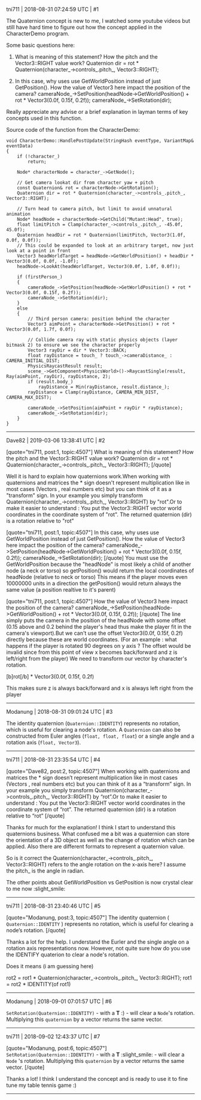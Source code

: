 tni711 | 2018-08-31 07:24:59 UTC | #1

The Quaternion concept is new to me,  I watched some youtube videos but still have hard time to figure out how the concept applied in the CharacterDemo program.

Some basic questions here:

1) What is meaning of this statement? How the pitch and the Vector3::RIGHT value work? 
    Quaternion dir = rot * Quaternion(character_->controls_.pitch_, Vector3::RIGHT);

2) In this case, why uses use GetWorldPosition instead of just GetPosition(). How the value of Vector3 here impact the position of the camera?
    cameraNode_->SetPosition(headNode->GetWorldPosition() + rot * Vector3(0.0f, 0.15f, 0.2f));
    cameraNode_->SetRotation(dir);

Really appreciate any advise or a brief explanation in layman terms of key concepts used in this function.

Source code of the function from the CharacterDemo:
```
void CharacterDemo::HandlePostUpdate(StringHash eventType, VariantMap& eventData)
{
    if (!character_)
        return;

    Node* characterNode = character_->GetNode();

    // Get camera lookat dir from character yaw + pitch
    const Quaternion& rot = characterNode->GetRotation();
    Quaternion dir = rot * Quaternion(character_->controls_.pitch_, Vector3::RIGHT);

    // Turn head to camera pitch, but limit to avoid unnatural animation
    Node* headNode = characterNode->GetChild("Mutant:Head", true);
    float limitPitch = Clamp(character_->controls_.pitch_, -45.0f, 45.0f);
    Quaternion headDir = rot * Quaternion(limitPitch, Vector3(1.0f, 0.0f, 0.0f));
    // This could be expanded to look at an arbitrary target, now just look at a point in front
    Vector3 headWorldTarget = headNode->GetWorldPosition() + headDir * Vector3(0.0f, 0.0f, -1.0f);
    headNode->LookAt(headWorldTarget, Vector3(0.0f, 1.0f, 0.0f));

    if (firstPerson_)
    {
        cameraNode_->SetPosition(headNode->GetWorldPosition() + rot * Vector3(0.0f, 0.15f, 0.2f));
        cameraNode_->SetRotation(dir);
    }
    else
    {
        // Third person camera: position behind the character
        Vector3 aimPoint = characterNode->GetPosition() + rot * Vector3(0.0f, 1.7f, 0.0f);

        // Collide camera ray with static physics objects (layer bitmask 2) to ensure we see the character properly
        Vector3 rayDir = dir * Vector3::BACK;
        float rayDistance = touch_ ? touch_->cameraDistance_ : CAMERA_INITIAL_DIST;
        PhysicsRaycastResult result;
        scene_->GetComponent<PhysicsWorld>()->RaycastSingle(result, Ray(aimPoint, rayDir), rayDistance, 2);
        if (result.body_)
            rayDistance = Min(rayDistance, result.distance_);
        rayDistance = Clamp(rayDistance, CAMERA_MIN_DIST, CAMERA_MAX_DIST);

        cameraNode_->SetPosition(aimPoint + rayDir * rayDistance);
        cameraNode_->SetRotation(dir);
    }
}
```

-------------------------

Dave82 | 2019-03-06 13:38:41 UTC | #2

[quote="tni711, post:1, topic:4507"]
What is meaning of this statement? How the pitch and the Vector3::RIGHT value work?
Quaternion dir = rot * Quaternion(character_-&gt;controls_.pitch_, Vector3::RIGHT);
[/quote]

Well it is hard to explain how quaternions work.When working with quaternions and matrices the * sign doesn't represent multiplication like in most cases (Vectors , real numbers etc) but you can think of it as a "transform" sign. In your example you simply transform Quaternion(character_-&gt;controls_.pitch_, Vector3::RIGHT) by "rot".Or to make it easier to understand : You put the Vector3::RIGHT vector world coordinates in the coordinate system of "rot". The returned quaternion (dir) is a rotation relative to "rot"

[quote="tni711, post:1, topic:4507"]
In this case, why uses use GetWorldPosition instead of just GetPosition(). How the value of Vector3 here impact the position of the camera?
cameraNode_-&gt;SetPosition(headNode-&gt;GetWorldPosition() + rot * Vector3(0.0f, 0.15f, 0.2f));
cameraNode_-&gt;SetRotation(dir);
[/quote]
You must use the GetWorldPosition because the "headNode" is most likely a child of another node (a neck or torso) so getPosition() would return the local coordinates of headNode (relative to neck or torso) This means if the player moves even 10000000 units in a direction the getPosition() would return always the same value (a position realtive to it's parent)

[quote="tni711, post:1, topic:4507"]
How the value of Vector3 here impact the position of the camera?
cameraNode_-&gt;SetPosition(headNode-&gt;GetWorldPosition() + rot * Vector3(0.0f, 0.15f, 0.2f));
[/quote]
The line simply puts the camera in the position of the headNode with some offset (0.15 above and 0.2 behind the player's head thus make the player fit in the camera's viewport).But we can't use the offset  Vector3(0.0f, 0.15f, 0.2f) directly because these are world coordinates. (For an example : what happens if the player is rotated 90 degrees on y axis ? The offset would be invalid since from this point of view x becomes back/forward and z is left/right from the player) We need to transform our vector  by character's rotation.

[b]rot[/b] * Vector3(0.0f, 0.15f, 0.2f)

This makes sure z is always back/forward and x is always left right from the player

-------------------------

Modanung | 2018-08-31 09:01:24 UTC | #3

The identity quaternion (`Quaternion::IDENTITY`) represents no rotation, which is useful for clearing a node's rotation. A `Quaternion` can also be constructed from Euler angles (`float, float, float`) or a single angle and a rotation axis (`float, Vector3`).

-------------------------

tni711 | 2018-08-31 23:35:54 UTC | #4

[quote="Dave82, post:2, topic:4507"]
When working with quaternions and matrices the * sign doesn’t represent multiplication like in most cases (Vectors , real numbers etc) but you can think of it as a “transform” sign. In your example you simply transform Quaternion(character_-&gt;controls_.pitch_, Vector3::RIGHT) by “rot”.Or to make it easier to understand : You put the Vector3::RIGHT vector world coordinates in the coordinate system of “rot”. The returned quaternion (dir) is a rotation relative to “rot”
[/quote]

Thanks for much for the explanation! I think I start to understand this quaternions business. What confused me a bit was a quaternion can store the orientation of a 3D object as well as the change of rotation which can be applied. Also there are different formats to represent a quaternion value.

So is it correct the Quaternion(character_->controls_.pitch_, Vector3::RIGHT) refers to the angle rotation on the x-axis here? I assume the pitch_ is the angle in radian.

The other points about GetWorldPosition vs GetPosition is now crystal clear to me now :slight_smile:

-------------------------

tni711 | 2018-08-31 23:40:46 UTC | #5

[quote="Modanung, post:3, topic:4507"]
The identity quaternion ( `Quaternion::IDENTITY` ) represents no rotation, which is useful for clearing a node’s rotation.
[/quote]

Thanks a lot for the help.
I understand the Eurler and the single angle on a rotation axis representations now.
However, not quite sure how do you use the IDENTIFY quaterion to clear a node's rotation.

Does it means (i am guessing here)

rot2 = rot1 * Quaternion(character_-&gt;controls_.pitch_, Vector3::RIGHT);
rot1 = rot2 * IDENTITY(of rot1)

-------------------------

Modanung | 2018-09-01 07:01:57 UTC | #6

`SetRotation(Quaternion::IDENTITY)` - with a **T** :) - will clear a `Node`'s rotation. Multiplying this `quaternion` by a vector returns the same vector.

-------------------------

tni711 | 2018-09-02 12:43:37 UTC | #7

[quote="Modanung, post:6, topic:4507"]
`SetRotation(Quaternion::IDENTITY)` - with a **T** :slight_smile: - will clear a `Node` 's rotation. Multiplying this `quaternion` by a vector returns the same vector.
[/quote]

Thanks a lot! I think I understand the concept and is ready to use it to fine tune my table tennis game :)

-------------------------

